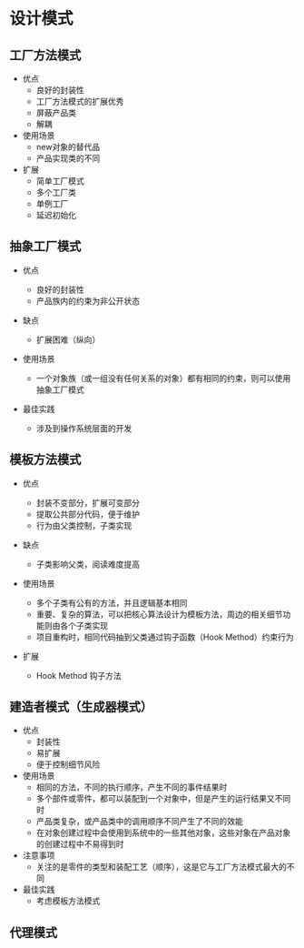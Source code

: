 # 设计模式

## 工厂方法模式

- 优点
  - 良好的封装性
  - 工厂方法模式的扩展优秀
  - 屏蔽产品类
  - 解耦
- 使用场景
  - new对象的替代品
  - 产品实现类的不同
- 扩展
  - 简单工厂模式
  - 多个工厂类
  - 单例工厂
  - 延迟初始化

## 抽象工厂模式

- 优点

  - 良好的封装性
  - 产品族内的约束为非公开状态

- 缺点

  - 扩展困难（纵向）

- 使用场景

  - 一个对象族（或一组没有任何关系的对象）都有相同的约束，则可以使用抽象工厂模式

- 最佳实践

  - 涉及到操作系统层面的开发


## 模板方法模式

- 优点
  
  - 封装不变部分，扩展可变部分
  - 提取公共部分代码，便于维护
  - 行为由父类控制，子类实现
  
- 缺点

  - 子类影响父类，阅读难度提高

- 使用场景

  - 多个子类有公有的方法，并且逻辑基本相同
  - 重要、复杂的算法，可以把核心算法设计为模板方法，周边的相关细节功能则由各个子类实现
  - 项目重构时，相同代码抽到父类通过钩子函数（Hook Method）约束行为

- 扩展

  - Hook Method 钩子方法

## 建造者模式（生成器模式）

- 优点
  - 封装性
  - 易扩展
  - 便于控制细节风险
- 使用场景
  - 相同的方法，不同的执行顺序，产生不同的事件结果时
  - 多个部件或零件，都可以装配到一个对象中，但是产生的运行结果又不同时
  - 产品类复杂，或产品类中的调用顺序不同产生了不同的效能
  - 在对象创建过程中会使用到系统中的一些其他对象，这些对象在产品对象的创建过程中不易得到时
- 注意事项
  - 关注的是零件的类型和装配工艺（顺序），这是它与工厂方法模式最大的不同
- 最佳实践
  - 考虑模板方法模式



## 代理模式